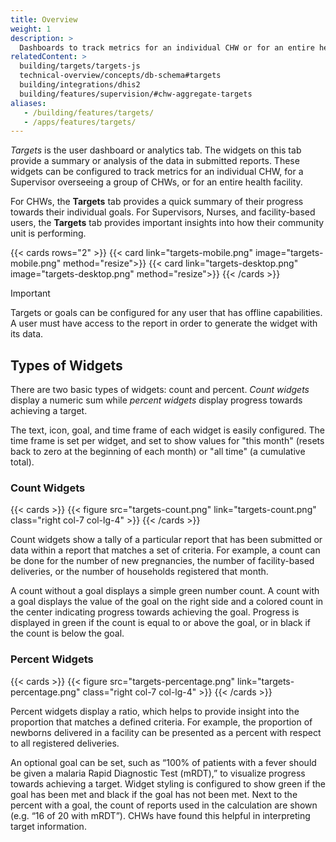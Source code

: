 ```yaml
---
title: Overview
weight: 1
description: >
  Dashboards to track metrics for an individual CHW or for an entire health facility
relatedContent: >
  building/targets/targets-js
  technical-overview/concepts/db-schema#targets
  building/integrations/dhis2
  building/features/supervision/#chw-aggregate-targets
aliases:
   - /building/features/targets/
   - /apps/features/targets/
---
```


*Targets* is the user dashboard or analytics tab. The widgets on this tab provide a summary or analysis of the data in submitted reports. These widgets can be configured to track metrics for an individual CHW, for a Supervisor overseeing a group of CHWs, or for an entire health facility.

For CHWs, the **Targets** tab provides a quick summary of their progress towards their individual goals. For Supervisors, Nurses, and facility-based users, the **Targets** tab provides important insights into how their community unit is performing.

{{< cards rows="2" >}}
{{< card link="targets-mobile.png" image="targets-mobile.png"  method="resize">}}
{{< card link="targets-desktop.png" image="targets-desktop.png"  method="resize">}}
{{< /cards >}}

> [!IMPORTANT] 
> Targets or goals can be configured for any user that has offline capabilities. A user must have access to the report in order to generate the widget with its data.

## Types of Widgets

There are two basic types of widgets: count and percent. *Count widgets* display a numeric sum while *percent widgets* display progress towards achieving a target.

The text, icon, goal, and time frame of each widget is easily configured. The time frame is set per widget, and set to show values for "this month" (resets back to zero at the beginning of each month) or "all time" (a cumulative total).


### Count Widgets

{{< cards >}}
  {{< figure src="targets-count.png" link="targets-count.png" class="right col-7 col-lg-4" >}}
{{< /cards >}}

Count widgets show a tally of a particular report that has been submitted or data within a report that matches a set of criteria. For example, a count can be done for the number of new pregnancies, the number of facility-based deliveries, or the number of households registered that month.

A count without a goal displays a simple green number count. A count with a goal displays the value of the goal on the right side and a colored count in the center indicating progress towards achieving the goal. Progress is displayed in green if the count is equal to or above the goal, or in black if the count is below the goal.

### Percent Widgets

{{< cards >}}
  {{< figure src="targets-percentage.png" link="targets-percentage.png" class="right col-7 col-lg-4" >}}
{{< /cards >}}

Percent widgets display a ratio, which helps to provide insight into the proportion that matches a defined criteria. For example, the proportion of newborns delivered in a facility can be presented as a percent with respect to all registered deliveries.

An optional goal can be set, such as “100% of patients with a fever should be given a malaria Rapid Diagnostic Test (mRDT),” to visualize progress towards achieving a target. Widget styling is configured to show green if the goal has been met and black if the goal has not been met. Next to the percent with a goal, the count of reports used in the calculation are shown (e.g. “16 of 20 with mRDT”). CHWs have found this helpful in interpreting target information.
